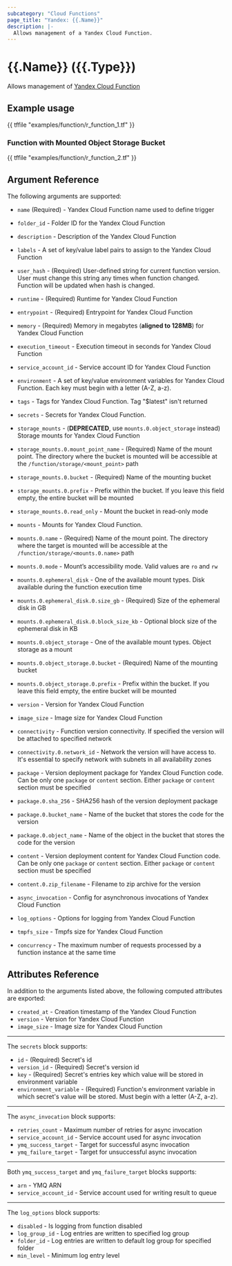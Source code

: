 ```yaml
---
subcategory: "Cloud Functions"
page_title: "Yandex: {{.Name}}"
description: |-
  Allows management of a Yandex Cloud Function.
---
```


# {{.Name}} ({{.Type}})

Allows management of [Yandex Cloud Function](https://cloud.yandex.com/docs/functions/)

## Example usage

{{ tffile "examples/function/r_function_1.tf" }}

### Function with Mounted Object Storage Bucket

{{ tffile "examples/function/r_function_2.tf" }}

## Argument Reference

The following arguments are supported:

* `name` (Required) - Yandex Cloud Function name used to define trigger
* `folder_id` - Folder ID for the Yandex Cloud Function
* `description` - Description of the Yandex Cloud Function
* `labels` - A set of key/value label pairs to assign to the Yandex Cloud Function
* `user_hash` - (Required) User-defined string for current function version. User must change this string any times when function changed. Function will be updated when hash is changed.

* `runtime` - (Required) Runtime for Yandex Cloud Function
* `entrypoint` - (Required) Entrypoint for Yandex Cloud Function
* `memory` - (Required) Memory in megabytes (**aligned to 128MB**) for Yandex Cloud Function
* `execution_timeout` - Execution timeout in seconds for Yandex Cloud Function
* `service_account_id` - Service account ID for Yandex Cloud Function
* `environment` - A set of key/value environment variables for Yandex Cloud Function. Each key must begin with a letter (A-Z, a-z).
* `tags` - Tags for Yandex Cloud Function. Tag "$latest" isn't returned
* `secrets` - Secrets for Yandex Cloud Function.

* `storage_mounts` - (**DEPRECATED**, use `mounts.0.object_storage` instead) Storage mounts for Yandex Cloud Function
* `storage_mounts.0.mount_point_name` - (Required) Name of the mount point. The directory where the bucket is mounted will be accessible at the `/function/storage/<mount_point>` path
* `storage_mounts.0.bucket` - (Required) Name of the mounting bucket
* `storage_mounts.0.prefix` - Prefix within the bucket. If you leave this field empty, the entire bucket will be mounted
* `storage_mounts.0.read_only` - Mount the bucket in read-only mode

* `mounts` - Mounts for Yandex Cloud Function.
* `mounts.0.name` - (Required) Name of the mount point. The directory where the target is mounted will be accessible at the `/function/storage/<mounts.0.name>` path
* `mounts.0.mode` - Mount’s accessibility mode. Valid values are `ro` and `rw`
* `mounts.0.ephemeral_disk` - One of the available mount types. Disk available during the function execution time
* `mounts.0.ephemeral_disk.0.size_gb` - (Required) Size of the ephemeral disk in GB
* `mounts.0.ephemeral_disk.0.block_size_kb` - Optional block size of the ephemeral disk in KB
* `mounts.0.object_storage` - One of the available mount types. Object storage as a mount
* `mounts.0.object_storage.0.bucket` - (Required) Name of the mounting bucket
* `mounts.0.object_storage.0.prefix` - Prefix within the bucket. If you leave this field empty, the entire bucket will be mounted

* `version` - Version for Yandex Cloud Function
* `image_size` - Image size for Yandex Cloud Function

* `connectivity` - Function version connectivity. If specified the version will be attached to specified network
* `connectivity.0.network_id` - Network the version will have access to. It's essential to specify network with subnets in all availability zones

* `package` - Version deployment package for Yandex Cloud Function code. Can be only one `package` or `content` section. Either `package` or `content` section must be specified
* `package.0.sha_256` - SHA256 hash of the version deployment package
* `package.0.bucket_name` - Name of the bucket that stores the code for the version
* `package.0.object_name` - Name of the object in the bucket that stores the code for the version

* `content` - Version deployment content for Yandex Cloud Function code. Can be only one `package` or `content` section. Either `package` or `content` section must be specified
* `content.0.zip_filename` - Filename to zip archive for the version

* `async_invocation` - Config for asynchronous invocations of Yandex Cloud Function
* `log_options` - Options for logging from Yandex Cloud Function
* `tmpfs_size` - Tmpfs size for Yandex Cloud Function
* `concurrency` - The maximum number of requests processed by a function instance at the same time

## Attributes Reference

In addition to the arguments listed above, the following computed attributes are exported:

* `created_at` - Creation timestamp of the Yandex Cloud Function
* `version` - Version for Yandex Cloud Function
* `image_size` - Image size for Yandex Cloud Function

---

The `secrets` block supports:

* `id` - (Required) Secret's id
* `version_id` - (Required) Secret's version id
* `key` - (Required) Secret's entries key which value will be stored in environment variable
* `environment_variable` - (Required) Function's environment variable in which secret's value will be stored. Must begin with a letter (A-Z, a-z).

---

The `async_invocation` block supports:

* `retries_count` - Maximum number of retries for async invocation
* `service_account_id` - Service account used for async invocation
* `ymq_success_target` - Target for successful async invocation
* `ymq_failure_target` - Target for unsuccessful async invocation

---

Both `ymq_success_target` and `ymq_failure_target` blocks supports:

* `arn` - YMQ ARN
* `service_account_id` - Service account used for writing result to queue

---

The `log_options` block supports:

* `disabled` - Is logging from function disabled
* `log_group_id` - Log entries are written to specified log group
* `folder_id` - Log entries are written to default log group for specified folder
* `min_level` - Minimum log entry level
